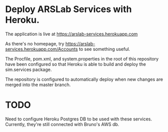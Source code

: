# Deploy ARSLab Services with Heroku.

The application is live at https://arslab-services.herokuapp.com

As there's no homepage, try https://arslab-services.herokuapp.com/Accounts to see something useful.

The Procfile, pom.xml, and system.properties in the root of this repository have been configured so that Heroku is able to build and deploy the sim.services package.

The repository is configured to automatically deploy when new changes are merged into the master branch. 

# TODO
Need to configure Heroku Postgres DB to be used with these services. Currently, they're still connected with Bruno's AWS db.
